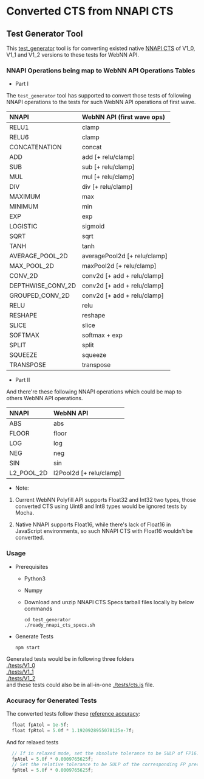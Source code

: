 # Converted CTS from NNAPI CTS

## Test Generator Tool
This [test_generator](./test_generator) tool is for converting existed native 
[NNAPI CTS](https://android.googlesource.com/platform/frameworks/ml/+/refs/tags/android-cts-10.0_r5/nn/runtime/test/specs/) of V1_0, V1_1 and V1_2 versions to these tests for WebNN API.

### NNAPI Operations being map to WebNN API Operations Tables
* Part I 

The `test_generator` tool has supported to convert those tests of following
NNAPI operations to the tests for such WebNN API operations of first wave.

| NNAPI                         | WebNN API (first wave ops)    |
|:------------------------------|:------------------------------|
| RELU1                         | clamp                         |
| RELU6                         | clamp                         |
| CONCATENATION                 | concat                        |
| ADD                           | add [+ relu/clamp]            |
| SUB                           | sub [+ relu/clamp]            |
| MUL                           | mul [+ relu/clamp]            |
| DIV                           | div [+ relu/clamp]            |
| MAXIMUM                       | max                           |
| MINIMUM                       | min                           |
| EXP                           | exp                           |
| LOGISTIC                      | sigmoid                       |
| SQRT                          | sqrt                          |
| TANH                          | tanh                          |
| AVERAGE_POOL_2D               | averagePool2d [+ relu/clamp]  |
| MAX_POOL_2D                   | maxPool2d  [+ relu/clamp]     |
| CONV_2D                       | conv2d [+ add + relu/clamp]   |
| DEPTHWISE_CONV_2D             | conv2d [+ add + relu/clamp]   |
| GROUPED_CONV_2D               | conv2d [+ add + relu/clamp]   |
| RELU                          | relu                          |
| RESHAPE                       | reshape                       |
| SLICE                         | slice                         |
| SOFTMAX                       | softmax + exp                 |
| SPLIT                         | split                         |
| SQUEEZE                       | squeeze                       |
| TRANSPOSE                     | transpose                     |

* Part II

And there're these following NNAPI operations which could be map to others
WebNN API operations.

| NNAPI                         | WebNN API                     |
|:------------------------------|:------------------------------|
| ABS                           | abs                           |
| FLOOR                         | floor                         |
| LOG                           | log                           |
| NEG                           | neg                           |
| SIN                           | sin                           |
| L2_POOL_2D                    | l2Pool2d  [+ relu/clamp]      |

* Note: 

1. Current WebNN Polyfill API supports Float32 and Int32 two types, those
converted CTS using Uint8 and Int8 types would be ignored tests by Mocha.

2. Native NNAPI supports Float16, while there's lack of Float16 in JavaScript
environments, so such NNAPI CTS with Float16 wouldn't be convertted.

### Usage
* Prerequisites
  * Python3
  * Numpy
  * Download and unzip NNAPI CTS Specs tarball files locally by below commands

    ```shell
    cd test_generator
    ./ready_nnapi_cts_specs.sh
    ```
* Generate Tests

  ```shell
  npm start
  ```

 Generated tests would be in following three folders  
[./tests/V1_0](./test/V1_0)  
[./tests/V1_1](./test/V1_1)  
[./tests/V1_2](./test/V1_2)  
and these tests could also be in all-in-one 
[./tests/cts.js](./tests/cts.js) file.


### Accuracy for Generated Tests
The converted tests follow these [reference accuracy](https://android.googlesource.com/platform/frameworks/ml/+/refs/tags/android-cts-10.0_r5/nn/runtime/test/TestGenerated.cpp#117):
```javascript
  float fpAtol = 1e-5f;
  float fpRtol = 5.0f * 1.1920928955078125e-7f;
```
And for relaxed tests
```javascript
  // If in relaxed mode, set the absolute tolerance to be 5ULP of FP16.
  fpAtol = 5.0f * 0.0009765625f;
  // Set the relative tolerance to be 5ULP of the corresponding FP precision.
  fpRtol = 5.0f * 0.0009765625f;
```